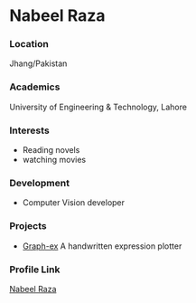 # Nabeel Raza

### Location

Jhang/Pakistan

### Academics

University of Engineering & Technology, Lahore

### Interests

- Reading novels
- watching movies

### Development

- Computer Vision developer

### Projects

- [Graph-ex](https://github.com/nabeelraza-7/graph-eq) A handwritten expression plotter

### Profile Link

[Nabeel Raza](https://github.com/nabeelraza-7)